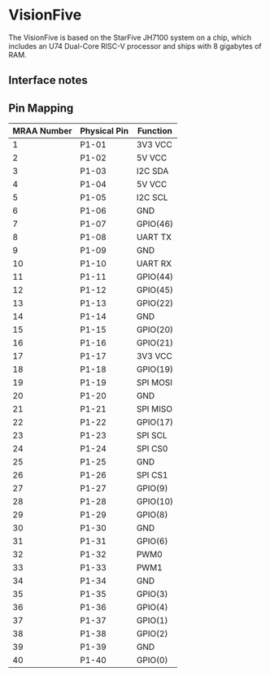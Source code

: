 VisionFive
============

The VisionFive is based on the StarFive JH7100 system on a chip, which
includes an U74 Dual-Core RISC-V processor and ships with 8 gigabytes of RAM.

Interface notes
---------------

Pin Mapping
-----------

| MRAA Number | Physical Pin | Function |
|-------------|--------------|----------|
| 1           | P1-01        | 3V3 VCC  |
| 2           | P1-02        | 5V VCC   |
| 3           | P1-03        | I2C SDA  |
| 4           | P1-04        | 5V VCC   |
| 5           | P1-05        | I2C SCL  |
| 6           | P1-06        | GND      |
| 7           | P1-07        | GPIO(46) |
| 8           | P1-08        | UART TX  |
| 9           | P1-09        | GND      |
| 10          | P1-10        | UART RX  |
| 11          | P1-11        | GPIO(44) |
| 12          | P1-12        | GPIO(45) |
| 13          | P1-13        | GPIO(22) |
| 14          | P1-14        | GND      |
| 15          | P1-15        | GPIO(20) |
| 16          | P1-16        | GPIO(21) |
| 17          | P1-17        | 3V3 VCC  |
| 18          | P1-18        | GPIO(19) |
| 19          | P1-19        | SPI MOSI |
| 20          | P1-20        | GND      |
| 21          | P1-21        | SPI MISO |
| 22          | P1-22        | GPIO(17) |
| 23          | P1-23        | SPI SCL  |
| 24          | P1-24        | SPI CS0  |
| 25          | P1-25        | GND      |
| 26          | P1-26        | SPI CS1  |
| 27          | P1-27        | GPIO(9)  |
| 28          | P1-28        | GPIO(10) |
| 29          | P1-29        | GPIO(8)  |
| 30          | P1-30        | GND      |
| 31          | P1-31        | GPIO(6)  |
| 32          | P1-32        | PWM0     |
| 33          | P1-33        | PWM1     |
| 34          | P1-34        | GND      |
| 35          | P1-35        | GPIO(3)  |
| 36          | P1-36        | GPIO(4)  |
| 37          | P1-37        | GPIO(1)  |
| 38          | P1-38        | GPIO(2)  |
| 39          | P1-39        | GND      |
| 40          | P1-40        | GPIO(0)  |
